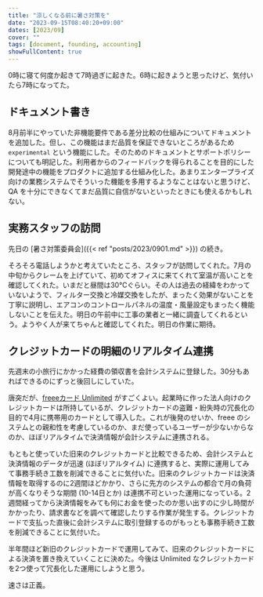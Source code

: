 ```yaml
---
title: "涼しくなる前に暑さ対策を"
date: "2023-09-15T08:40:20+09:00"
dates: [2023/09]
cover: ""
tags: [document, founding, accounting]
showFullContent: true
---
```


0時に寝て何度か起きて7時過ぎに起きた。6時に起きようと思ったけど、気付いたら7時になってた。

## ドキュメント書き

8月前半にやっていた非機能要件である差分比較の仕組みについてドキュメントを追加した。但し、この機能はまだ品質を保証できないところがあるため `experimental` という機能にした。そのためのドキュメントとサポートポリシーについても明記した。利用者からのフィードバックを得られることを目的にした開発途中の機能をプロダクトに追加する仕組み化した。あまりエンタープライズ向けの業務システムでそういった機能を多用するようなことはないと思うけど、QA を十分にできなくてまだ品質に自信がないといったときにも使えるかもしれない。

## 実務スタッフの訪問

先日の [暑さ対策委員会]({{< ref "posts/2023/0901.md" >}}) の続き。

そろそろ電話しようかと考えていたところ、スタッフが訪問してくれた。7月の中旬からクレームを上げていて、初めてオフィスに来てくれて室温が高いことを確認してくれた。いまだと昼間は30℃ぐらい。その人は過去の経緯をわかっていないようで、フィルター交換と冷媒交換をしたが、まったく効果がないことを丁寧に説明し、エアコンのコントロールパネルの温度・風量設定もまったく機能しないことを伝えた。明日の午前中に工事の業者と一緒に調査してくれるという。ようやく人が来てちゃんと確認してくれた。明日の作業に期待。

## クレジットカードの明細のリアルタイム連携

先週末の小旅行にかかった経費の領収書を会計システムに登録した。30分もあればできるのにずっと後回しにしていた。

唐突だが、[freeeカード Unlimited](https://www.freee.co.jp/card/unlimitedcard/) がすごくよい。起業時に作った法人向けのクレジットカードは所持しているが、クレジットカードの盗難・紛失時の冗長化の目的で4月に携帯用のカードとして導入した。これが後発のせいか、freee のシステムとの親和性を考慮しているのか、まだ使っているユーザーが少ないからなのか、ほぼリアルタイムで決済情報が会計システムに連携される。

もともと使っていた旧来のクレジットカードと比較できるため、会計システムと決済情報のデータが迅速 (ほぼリアルタイム) に連携すると、実際に運用してみて事務手続き工数を削減できることに気付いた。旧来のクレジットカードは決済情報を取得するのに2週間ほどかかり、さらに先方のシステムの都合で月の負荷が高くなりそうな期間 (10-14日とか) は連携不可といった運用になっている。2週間経ってから決済情報をみても何にお金を使ったのか思い出すのに少し時間がかかったり、請求書などを調べて確認したりする作業が発生する。クレジットカードで支払った直後に会計システムに取引登録するのがもっとも事務手続き工数を削減できることに気付いた。

半年間ほど新旧のクレジットカードで運用してみて、旧来のクレジットカードによる決済を置き換えていくことに決めた。今後は Unlimited なクレジットカードを2つ使って冗長化した運用にしようと思う。

速さは正義。

